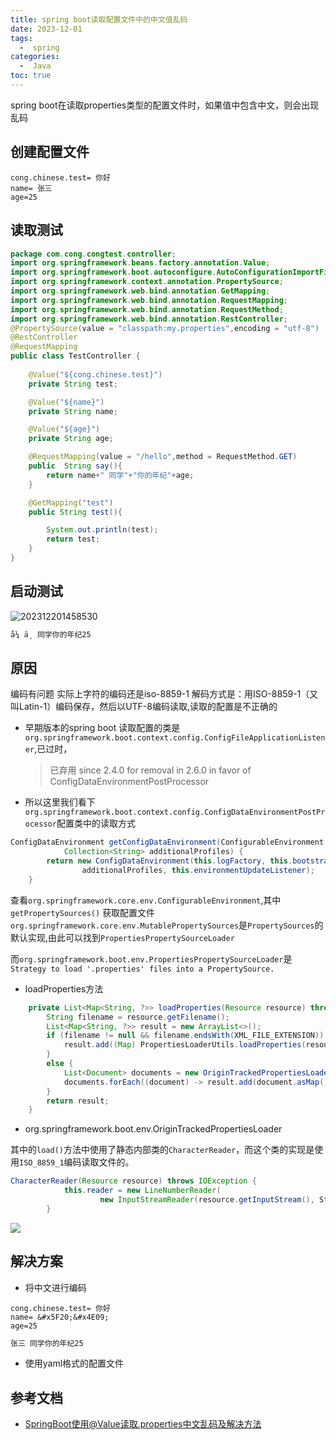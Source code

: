 ```yaml
---
title: spring boot读取配置文件中的中文值乱码
date: 2023-12-01
tags:
  -  spring
categories:
  -  Java
toc: true
---
```


spring boot在读取properties类型的配置文件时，如果值中包含中文，则会出现乱码

<!-- more -->



## 创建配置文件

```properties
cong.chinese.test= 你好
name= 张三
age=25
```

## 读取测试

```java
package com.cong.congtest.controller;
import org.springframework.beans.factory.annotation.Value;
import org.springframework.boot.autoconfigure.AutoConfigurationImportFilter;
import org.springframework.context.annotation.PropertySource;
import org.springframework.web.bind.annotation.GetMapping;
import org.springframework.web.bind.annotation.RequestMapping;
import org.springframework.web.bind.annotation.RequestMethod;
import org.springframework.web.bind.annotation.RestController;
@PropertySource(value = "classpath:my.properties",encoding = "utf-8")
@RestController
@RequestMapping
public class TestController {
    
    @Value("${cong.chinese.test}")
    private String test;

    @Value("${name}")
    private String name;

    @Value("${age}")
    private String age;

    @RequestMapping(value = "/hello",method = RequestMethod.GET)
    public  String say(){
        return name+" 同学"+"你的年纪"+age;
    }

    @GetMapping("test")
    public String test(){

        System.out.println(test);
        return test;
    }
}

```

## 启动测试

![202312201458530](https://hehunfan-1300293535.cos.ap-shanghai.myqcloud.com/img/2022/202312201458530.png)

```bash
å¼ ä¸ 同学你的年纪25
```

## 原因

编码有问题 实际上字符的编码还是iso-8859-1 解码方式是：用ISO-8859-1（又叫Latin-1）编码保存，然后以UTF-8编码读取,读取的配置是不正确的

- 早期版本的spring boot 读取配置的类是`org.springframework.boot.context.config.ConfigFileApplicationListener`,已过时，
  > 已弃用
  >since 2.4.0 for removal in 2.6.0 in favor of ConfigDataEnvironmentPostProcessor

- 所以这里我们看下`org.springframework.boot.context.config.ConfigDataEnvironmentPostProcessor`配置类中的读取方式

```java
ConfigDataEnvironment getConfigDataEnvironment(ConfigurableEnvironment environment, ResourceLoader resourceLoader,
			Collection<String> additionalProfiles) {
		return new ConfigDataEnvironment(this.logFactory, this.bootstrapContext, environment, resourceLoader,
				additionalProfiles, this.environmentUpdateListener);
	}
```

查看`org.springframework.core.env.ConfigurableEnvironment`,其中 `getPropertySources()` 获取配置文件
`org.springframework.core.env.MutablePropertySources`是`PropertySources`的默认实现,由此可以找到`PropertiesPropertySourceLoader`

而`org.springframework.boot.env.PropertiesPropertySourceLoader`是`Strategy to load '.properties' files into a PropertySource.`

- loadProperties方法
  
```java
	private List<Map<String, ?>> loadProperties(Resource resource) throws IOException {
		String filename = resource.getFilename();
		List<Map<String, ?>> result = new ArrayList<>();
		if (filename != null && filename.endsWith(XML_FILE_EXTENSION)) {
			result.add((Map) PropertiesLoaderUtils.loadProperties(resource));
		}
		else {
			List<Document> documents = new OriginTrackedPropertiesLoader(resource).load();
			documents.forEach((document) -> result.add(document.asMap()));
		}
		return result;
	}
```
- org.springframework.boot.env.OriginTrackedPropertiesLoader
  
其中的`load()`方法中使用了静态内部类的`CharacterReader`，而这个类的实现是使用`ISO_8859_1`编码读取文件的。

```java
CharacterReader(Resource resource) throws IOException {
			this.reader = new LineNumberReader(
					new InputStreamReader(resource.getInputStream(), StandardCharsets.ISO_8859_1));
		}
```

![](https://hehunfan-1300293535.cos.ap-shanghai.myqcloud.com/img/2022/202312201459106.png)


## 解决方案

- 将中文进行编码

```properties
cong.chinese.test= 你好
name= &#x5F20;&#x4E09;
age=25
```

```bash
张三 同学你的年纪25
```

- 使用yaml格式的配置文件

## 参考文档

- [SpringBoot使用@Value读取.properties中文乱码及解决方法](https://blog.csdn.net/formemorywithyou/article/details/96473169)